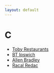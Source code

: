 ```yaml
---
layout: default
---
```

# C
* [Toby Restaurants](/assignments/Toby%20Restaurants.html)
* [BT Ipswich](/assignments/BT%20Ipswich.html)
* [Allen Bradley](/assignments/Allen%20Bradley.html)
* [Racal Redac](/assignments/Racal%20Redac.html)
